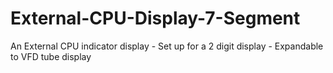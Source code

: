 # External-CPU-Display-7-Segment
An External CPU indicator display - Set up for a 2 digit display - Expandable to VFD tube display
